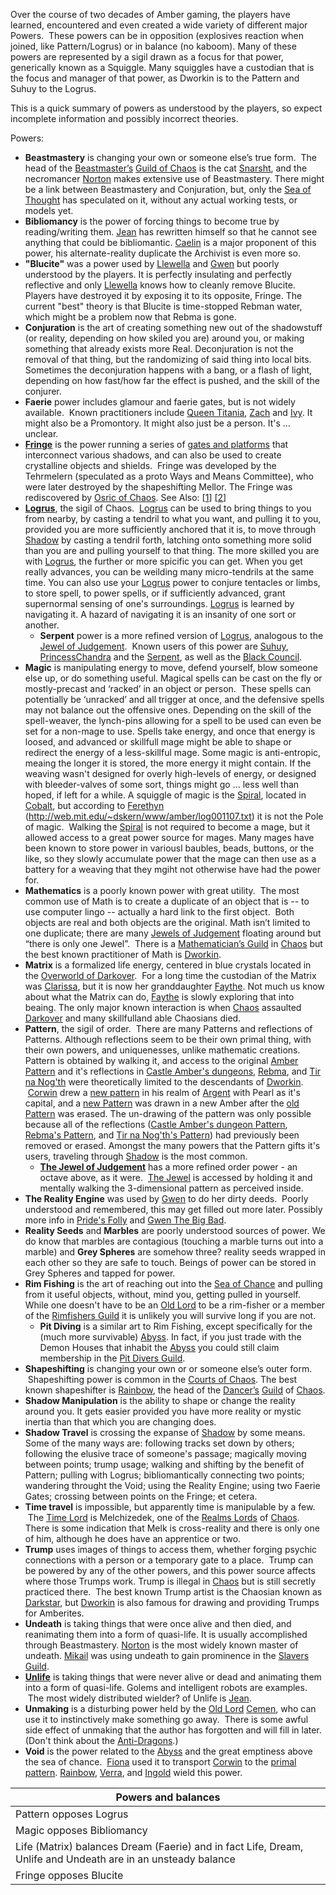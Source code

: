 Over the course of two decades of Amber gaming, the players have learned, encountered and even created a wide variety of different major Powers.  These powers can be in opposition (explosives reaction when joined, like Pattern/Logrus) or in balance (no kaboom). Many of these powers are represented by a sigil drawn as a focus for that power, generically known as a Squiggle. Many squiggles have a custodian that is the focus and manager of that power, as Dworkin is to the Pattern and Suhuy to the Logrus.

This is a quick summary of powers as understood by the players, so expect incomplete information and possibly incorrect theories.

Powers:
 + **Beastmastery** is changing your own or someone else’s true form.  The head of the [Beastmaster’s](BeastmastersGuild) [Guild of Chaos](ChaosGuilds) is the cat [Snarsht](SnarshtOfBeastmasters), and the necromancer [Norton](NortonOfBeastmasters) makes extensive use of Beastmastery.  There might be a link between Beastmastery and Conjuration, but, only the [Sea of Thought](SeaOfThought) has speculated on it, without any actual working tests, or models yet.
 + **Bibliomancy** is the power of forcing things to become true by reading/writing them.  [Jean](JeanOfFlorimel) has rewritten himself so that he cannot see anything that could be bibliomantic.  [Caelin](CaelinOfLaetatio) is a major proponent of this power, his alternate-reality duplicate the Archivist is even more so.
 + **"Blucite"** was a power used by [Llewella](LlewellaOfOberon) and [Gwen](GwenOfDworkin) but poorly understood by the players. It is perfectly insulating and perfectly reflective and only [Llewella](LlewellaOfOberon) knows how to cleanly remove Blucite. Players have destroyed it by exposing it to its opposite, Fringe. The current "best" theory is that Blucite is time-stopped Rebman water, which might be a problem now that Rebma is gone.
 + **Conjuration** is the art of creating something new out of the shadowstuff (or reality, depending on how skiled you are) around you, or making something that already exists more Real.  Deconjuration is not the removal of that thing, but the randomizing of said thing into local bits. Sometimes the deconjuration happens with a bang, or a flash of light, depending on how fast/how far the effect is pushed, and the skill of the conjurer.
 + **Faerie** power includes glamour and faerie gates, but is not widely available.  Known practitioners include [Queen Titania](TitaniaOfFaerie), [Zach](ZachariasOfJulian) and [Ivy](IvyOfJulian).  It might also be a Promontory.  It might also just be a person.  It's ... unclear. 
 + **[Fringe](TheFringe)** is the power running a series of [gates and platforms](FringeGate) that interconnect various shadows, and can also be used to create crystalline objects and shields.  Fringe was developed by the Tehrmelern (speculated as a proto Ways and Means Committee), who were later destroyed by the shapeshifting Mellor.   The Fringe was rediscovered by [Osric of Chaos](OsricOfChanicut). See Also: [[1](https://www.tritacgames.com/Fringeworthy.html)] [[2](http://www.panix.com/~sos/rpg/fringe.html)]
 + **[Logrus](TheLogrus)**, the sigil of Chaos.  [Logrus](TheLogrus) can be used to bring things to you from nearby, by casting a tendril to what you want, and pulling it to you, provided you are more sufficiently anchored that it is, to move through [Shadow](ShadowPlaces) by casting a tendril forth, latching onto something more solid than you are and pulling yourself to that thing.  The more skilled you are with [Logrus](TheLogrus), the further or more spicific you can get.  When you get really advances, you can be weilding many micro-tendrils at the same time.  You can also use your [Logrus](TheLogrus) power to conjure tentacles or limbs, to store spell, to power spells, or if sufficiently advanced, grant supernormal sensing of one's surroundings. [Logrus](TheLogrus) is learned by navigating it. A hazard of navigating it is an insanity of one sort or another.
   + **Serpent** power is a more refined version of [Logrus](TheLogrus), analogous to the [Jewel of Judgement](JewelOfJudgement).  Known users of this power are [Suhuy](LogrusMasterSuhuy), [PrincessChandra](PrincessChandraOfAssassins) and the [Serpent](SerpentOfChaos), as well as the [Black Council](BlackCouncil).
 + **Magic** is manipulating energy to move, defend yourself, blow someone else up, or do something useful. Magical spells can be cast on the fly or mostly-precast and ‘racked’ in an object or person.  These spells can potentially be ‘unracked’ and all trigger at once, and the defensive spells may not balance out the offensive ones. Depending on the skill of the spell-weaver, the lynch-pins allowing for a spell to be used can even be set for a non-mage to use. Spells take energy, and once that energy is loosed, and advanced or skillfull mage might be able to shape or redirect the energy of a less-skillful mage.  Some magic is anti-entropic, meaing the longer it is stored, the more energy it might contain.  If the weaving wasn't designed for overly high-levels of energy, or designed with bleeder-valves of some sort, things might go ... less well than hoped, if left for a while.  A squiggle of magic is the [Spiral](TheSpiral), located in [Cobalt](CobaltPromontory), but according to [Ferethyn](RealmsLords)  (http://web.mit.edu/~dskern/www/amber/log001107.txt) it is not the Pole of magic.  Walking the [Spiral](TheSpiral) is not required to become a mage, but it allowed access to a great power source for mages.  Many mages have been known to store power in variousl baubles, beads, buttons, or the like, so they slowly accumulate power that the mage can then use as a battery for a weaving that they mgiht not otherwise have had the power for.
 + **Mathematics** is a poorly known power with great utility.  The most common use of Math is to create a duplicate of an object that is -- to use computer lingo -- actually a hard link to the first object.  Both objects are real and both objects are the original.  Math isn’t limited to one duplicate; there are many [Jewels of Judgement](JewelOfJudgement) floating around but “there is only one Jewel”.  There is a [Mathematician’s Guild](ChaosGuilds#mathematicians) in [Chaos](CourtsOfChaos) but the best known practitioner of Math is [Dworkin](DworkinOfAmber).
 + **Matrix** is a formalized life energy, centered in blue crystals located in the [Overworld of Darkover](DarkoverPromontory).  For a long time the custodian of the Matrix was [Clarissa](ClarissaOfDarkover), but it is now her granddaughter [Faythe](FaytheOfCeleste).  Not much us know about what the Matrix can do, [Faythe](FaytheOfCeleste) is slowly exploring that into beaing.  The only major known interaction is when [Chaos](CourtsOfChaos) assaulted [Darkover](DarkoverPromontory) and many skillfulland able Chaosians died.
 + **Pattern**, the sigil of order.  There are many Patterns and reflections of Patterns. Although reflections seem to be their own primal thing, with their own powers, and uniquenesses, unlike mathematic creations.  Pattern is obtained by walking it, and access to the original [Amber Pattern](PrimalPattern) and it's reflections in [Castle Amber's dungeons](KolvirPattern), [Rebma](RebmaPattern), and [Tir na Nog'th](TirPattern) were theoretically limited to the descendants of [Dworkin](DworkinOfAmber).  [Corwin](CorwinOfOberon) drew a [new pattern](CorwinPattern) in his realm of [Argent](CorwinPromontory) with Pearl as it's capital, and a [new Pattern](NevilleAuriclePattern) was drawn in a new Amber after the [old Pattern](PrimalPattern) was erased.  The un-drawing of the pattern was only possible because all of the reflections ([Castle Amber's dungeon Pattern](KolvirPattern), [Rebma's Pattern](RebmaPattern), and [Tir na Nog'th's Pattern](TirPattern)) had previously been removed or erased. Amongst the many powers that the Pattern gifts it's users, traveling through [Shadow](ShadowPlaces) is the most common.
   + **[The Jewel of Judgement](JewelOfJudgement)** has a more refined order power - an octave above, as it were.  [The Jewel](JewelOfJudgement) is accessed by holding it and mentally walking the 3-dimensional pattern as perceived inside.
 + **The Reality Engine** was used by [Gwen](GwenOfDworkin) to do her dirty deeds.  Poorly understood and remembered, this may get filled out more later.  Possibly more info in [Pride's Folly](PridesFolly) and [Gwen The Big Bad](GwenTheBigBad).
 + **Reality Seeds** and **Marbles** are poorly understood sources of power.  We do know that marbles are contagious (touching a marble turns out into a marble) and **Grey Spheres** are somehow three? reality seeds wrapped in each other so they are safe to touch. Beings of power can be stored in Grey Spheres and tapped for power.
 + **Rim Fishing** is the art of reaching out into the [Sea of Chance](SeaOfChance) and pulling from it useful objects, without, mind you, getting pulled in yourself. While one doesn't have to be an [Old Lord](OldLord) to be a rim-fisher or a member of the [Rimfishers Guild](ChaosGuilds#rimfishers) it is unlikely you will survive long if you are not.
   +  **Pit Diving** is a similar art to Rim Fishing, except specifically for the (much more survivable) [Abyss](TheAbyss).  In fact, if you just trade with the Demon Houses that inhabit the [Abyss](TheAbyss) you could still claim membership in the [Pit Divers Guild](ChaosGuilds#pitdivers).
 + **Shapeshifting** is changing your own or or someone else’s outer form.  Shapeshifting power is common in the [Courts of Chaos](CourtsOfChaos). The best known shapeshifter is [Rainbow](RainbowOfDancers), the head of the [Dancer’s](DancersGuild) [Guild](ChaosGuilds) of [Chaos](CourtsOfChaos).
 + **Shadow Manipulation** is the ability to shape or change the reality around you. It gets easier provided you have more reality or mystic inertia than that which you are changing does.
 + **Shadow Travel** is crossing the expanse of [Shadow](ShadowPlaces) by some means.  Some of the many ways are: following tracks set down by others; following the elusive trace of someone's passage; magically moving between points; trump usage; walking and shifting by the benefit of Pattern; pulling with Logrus; bibliomantically connecting two points; wandering throught the Void; using the Reality Engine; using two Faerie Gates; crossing between points on the Fringe; et cetera.
 + **Time travel** is impossible, but apparently time is manipulable by a few.  The [Time Lord](RealmsLords) is Melchizedek, one of the [Realms Lords](RealmsLords) of [Chaos](CourtsOfChaos). There is some indication that Melk is cross-reality and there is only one of him, although he does have an apprentice or two.
 + **Trump** uses images of things to access them, whether forging psychic connections with a person or a temporary gate to a place.  Trump can be powered by any of the other powers, and this power source affects where those Trumps work. Trump is illegal in [Chaos](CourtsOfChaos) but is still secretly practiced there.  The best known Trump artist is the Chaosian known as [Darkstar](DarkStar), but [Dworkin](DworkinOfAmber) is also famous for drawing and providing Trumps for Amberites. 
 + **Undeath** is taking things that were once alive and then died, and reanimating them into a form of quasi-life. It is usually accomplished through Beastmastery. [Norton](NortonOfBeastmasters) is the most widely known master of undeath.  [Mikail](MikailOfOberon) was using undeath to gain prominence in the [Slavers Guild](ChaosGuilds#slavers).
 + **[Unlife](UnLife)** is taking things that were never alive or dead and animating them into a form of quasi-life. Golems and intelligent robots are examples.  The most widely distributed wielder? of Unlife is [Jean](JeanOfFlorimel). 
 + **Unmaking** is a disturbing power held by the [Old Lord](OldLord) [Cemen](CemenTheUnmaker), who can use it to instinctively make something go away.  There is some awful side effect of unmaking that the author has forgotten and will fill in later.  (Don't think about the [Anti-Dragons](AntiDragons).)
 + **Void** is the power related to the [Abyss](TheAbyss) and the great emptiness above the sea of chance.  [Fiona](FionaOfOberon) used it to transport [Corwin](CorwinOfOberon) to the [primal pattern](PrimalPattern).  [Rainbow](RainbowOfDancers), [Verra](DemonGoddessVerra), and [Ingold](IngoldOfBenedict) wield this power. 


| Powers and balances |
| ------------------- |
| Pattern opposes Logrus |
| Magic opposes Bibliomancy |
| Life (Matrix) balances Dream (Faerie) and in fact Life, Dream, Unlife and Undeath are in an unsteady balance |
| Fringe opposes Blucite |

